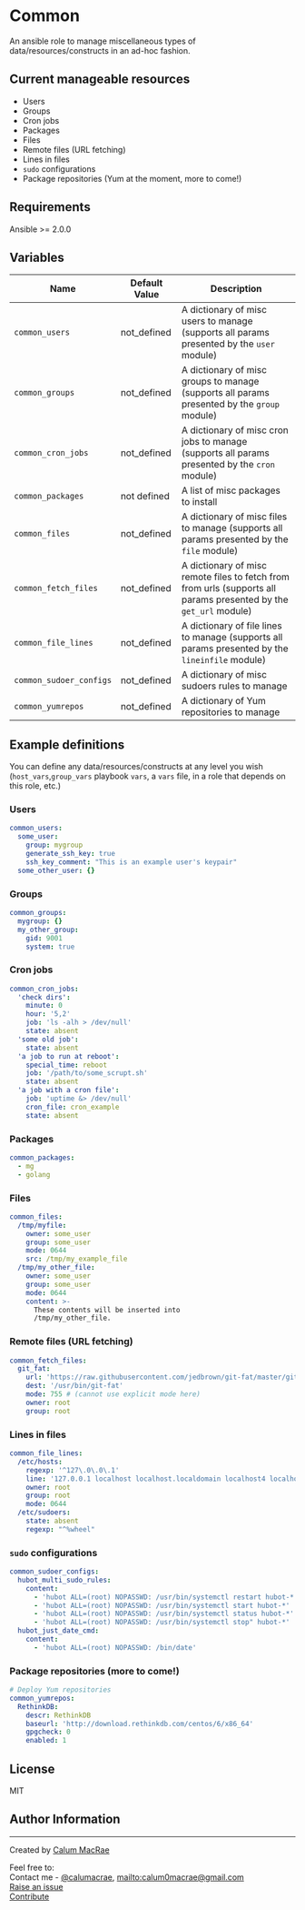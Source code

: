 Common
======
An ansible role to manage miscellaneous types of data/resources/constructs in an ad-hoc fashion.

Current manageable resources
----------------------------
- Users
- Groups
- Cron jobs
- Packages 
- Files
- Remote files (URL fetching)
- Lines in files
- `sudo` configurations
- Package repositories (Yum at the moment, more to come!)

Requirements
------------
Ansible >= 2.0.0

Variables
---------
|     Name     |     Default Value    |    Description     |
|---------------------------|-----------------------|------------------------------------|
| `common_users` | not_defined | A dictionary of misc users to manage (supports all params presented by the `user` module) |
| `common_groups` | not_defined | A dictionary of misc groups to manage (supports all params presented by the `group` module) |
| `common_cron_jobs` | not_defined | A dictionary of misc cron jobs to manage (supports all params presented by the `cron` module) |
| `common_packages` | not defined | A list of misc packages to install |
| `common_files` | not_defined | A dictionary of misc files to manage (supports all params presented by the `file` module) |
| `common_fetch_files` | not_defined | A dictionary of misc remote files to fetch from from urls (supports all params presented by the `get_url` module) |
| `common_file_lines` | not_defined | A dictionary of file lines to manage (supports all params presented by the `lineinfile` module) |
| `common_sudoer_configs` | not_defined | A dictionary of misc sudoers rules to manage |
| `common_yumrepos` | not_defined | A dictionary of Yum repositories to manage |


Example definitions
----------------
You can define any data/resources/constructs at any level you wish (`host_vars`,`group_vars` playbook `vars`, a `vars` file, in a role that depends on this role, etc.)

### Users
``` yaml
common_users:
  some_user:
    group: mygroup
    generate_ssh_key: true
    ssh_key_comment: "This is an example user's keypair"
  some_other_user: {}
```

### Groups
``` yaml
common_groups:
  mygroup: {}
  my_other_group:
    gid: 9001
	system: true
```

### Cron jobs
``` yaml
common_cron_jobs:
  'check dirs':
    minute: 0
    hour: '5,2'
    job: 'ls -alh > /dev/null'
    state: absent
  'some old job':
    state: absent
  'a job to run at reboot':
    special_time: reboot
    job: '/path/to/some_scrupt.sh'
    state: absent
  'a job with a cron file':
    job: 'uptime &> /dev/null'
    cron_file: cron_example
    state: absent
```

### Packages
``` yaml
common_packages:
  - mg
  - golang
```

### Files
``` yaml
common_files:
  /tmp/myfile:
    owner: some_user
    group: some_user
    mode: 0644
    src: /tmp/my_example_file
  /tmp/my_other_file:
    owner: some_user
    group: some_user
    mode: 0644
    content: >-
      These contents will be inserted into
      /tmp/my_other_file.
```

### Remote files (URL fetching)
``` yaml
common_fetch_files:
  git_fat:
    url: 'https://raw.githubusercontent.com/jedbrown/git-fat/master/git-fat'
    dest: '/usr/bin/git-fat'
    mode: 755 # (cannot use explicit mode here)
    owner: root
    group: root
```

### Lines in files
``` yaml
common_file_lines:
  /etc/hosts:
    regexp: '^127\.0\.0\.1'
    line: '127.0.0.1 localhost localhost.localdomain localhost4 localhost4.localdomain4'
    owner: root
    group: root
    mode: 0644
  /etc/sudoers:
    state: absent
    regexp: "^%wheel"
```

### `sudo` configurations
``` yaml
common_sudoer_configs:
  hubot_multi_sudo_rules:
    content:
      - 'hubot ALL=(root) NOPASSWD: /usr/bin/systemctl restart hubot-*'
      - 'hubot ALL=(root) NOPASSWD: /usr/bin/systemctl start hubot-*'
      - 'hubot ALL=(root) NOPASSWD: /usr/bin/systemctl status hubot-*'
      - 'hubot ALL=(root) NOPASSWD: /usr/bin/systemctl stop" hubot-*'
  hubot_just_date_cmd:
    content:
      - 'hubot ALL=(root) NOPASSWD: /bin/date'
```

### Package repositories (more to come!)
``` yaml
# Deploy Yum repositories
common_yumrepos:
  RethinkDB:
    descr: RethinkDB
    baseurl: 'http://download.rethinkdb.com/centos/6/x86_64'
    gpgcheck: 0
    enabled: 1
```

License
-------
MIT

Author Information
------------------
------------------
Created by [Calum MacRae](http://cmacr.ae)

Feel free to:  
Contact me - [@calumacrae](https://twitter.com/calumacrae), [mailto:calum0macrae@gmail.com](calum0macrae@gmail.com)  
[Raise an issue](https://github.com/cmacrae/ansible-common/issues)  
[Contribute](https://github.com/cmacrae/ansible-common/pulls)  
